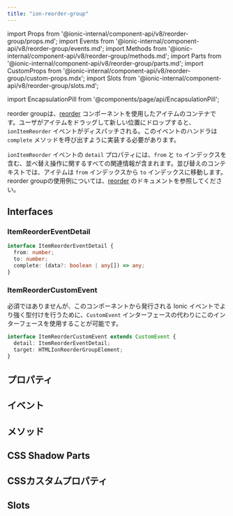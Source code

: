 ```yaml
---
title: "ion-reorder-group"
---
```

import Props from '@ionic-internal/component-api/v8/reorder-group/props.md';
import Events from '@ionic-internal/component-api/v8/reorder-group/events.md';
import Methods from '@ionic-internal/component-api/v8/reorder-group/methods.md';
import Parts from '@ionic-internal/component-api/v8/reorder-group/parts.md';
import CustomProps from '@ionic-internal/component-api/v8/reorder-group/custom-props.mdx';
import Slots from '@ionic-internal/component-api/v8/reorder-group/slots.md';

<head>
  <title>ion-reorder-group: Wrapper Component for Reorder Items</title>
  <meta name="description" content="ion-reorder-groupは、Ionicアプリでion-reorderコンポーネントを使用するアイテムのためのラッパーコンポーネントです。ion-reorder-groupの使い方はこちらをご覧ください。" />
</head>

import EncapsulationPill from '@components/page/api/EncapsulationPill';


reorder groupは、[reorder](./reorder) コンポーネントを使用したアイテムのコンテナです。ユーザがアイテムをドラッグして新しい位置にドロップすると、 `ionItemReorder` イベントがディスパッチされる。このイベントのハンドラは `complete` メソッドを呼び出すように実装する必要があります。

`ionItemReorder` イベントの `detail` プロパティには、`from` と `to` インデックスを含む、並べ替え操作に関するすべての関連情報が含まれます。並び替えのコンテキストでは、アイテムは `from` インデックスから `to` インデックスに移動します。reorder groupの使用例については、[reorder](./reorder) のドキュメントを参照してください。


## Interfaces

### ItemReorderEventDetail

```typescript
interface ItemReorderEventDetail {
  from: number;
  to: number;
  complete: (data?: boolean | any[]) => any;
}
```

### ItemReorderCustomEvent

必須ではありませんが、このコンポーネントから発行される Ionic イベントでより強く型付けを行うために、`CustomEvent` インターフェースの代わりにこのインターフェースを使用することが可能です。

```typescript
interface ItemReorderCustomEvent extends CustomEvent {
  detail: ItemReorderEventDetail;
  target: HTMLIonReorderGroupElement;
}
```


## プロパティ
<Props />

## イベント
<Events />

## メソッド
<Methods />

## CSS Shadow Parts
<Parts />

## CSSカスタムプロパティ
<CustomProps />

## Slots
<Slots />
